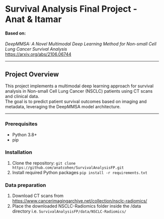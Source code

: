# Survival Analysis Final Project - Anat & Itamar
#### Based on:  
*DeepMMSA: A Novel Multimodal Deep Learning Method for Non-small Cell Lung Cancer Survival Analysis*  
https://arxiv.org/abs/2106.06744

---

## Project Overview

This project implements a multimodal deep learning approach for survival analysis in Non-small Cell Lung Cancer (NSCLC) patients using CT scans and clinical data.  
The goal is to predict patient survival outcomes based on imaging and metadata, leveraging the DeepMMSA model architecture.

---

### Prerequisites

- Python 3.8+  
- pip 

### Installation 

1. Clone the repository: ```git clone https://github.com/anatcohen/SurvivalAnalysisFP.git```
2. Install required Python packages `pip install -r requirements.txt`

### Data preparation
1. Download CT scans from https://www.cancerimagingarchive.net/collection/nsclc-radiomics/ 
2. Place the downloaded NSCLC-Radiomics folder inside the /data directory i.e.
```SurvivalAnalysisFP/data/NSCLC-Radiomics/```


